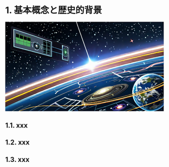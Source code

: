 # 1. 基本概念と歴史的背景

<!-- 画像サンプルとして -->

![thumbnail](./images/thumbnail.png)

## 1.1. xxx

## 1.2. xxx

## 1.3. xxx
